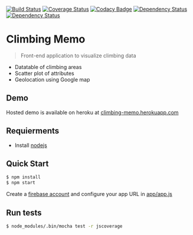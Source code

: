 [![Build Status](https://travis-ci.org/cmizony/climbing-memo.svg?branch=master)](https://travis-ci.org/cmizony/climbing-memo)
[![Coverage Status](https://coveralls.io/repos/cmizony/climbing_memo/badge.svg?branch=master)](https://coveralls.io/r/cmizony/climbing_memo?branch=master)
[![Codacy Badge](https://www.codacy.com/project/badge/14fe4dbebbf54586a11e1b7aa59879f2)](https://www.codacy.com/public/cmizony/climbing_memo)
[![Dependency Status](https://www.versioneye.com/user/projects/54e567e1d1ec573c990006aa/badge.svg?style=flat)](https://www.versioneye.com/user/projects/54e567e1d1ec573c990006aa)
[![Dependency Status](https://www.versioneye.com/user/projects/54f3a16f4f31083e1b000826/badge.svg?style=flat)](https://www.versioneye.com/user/projects/54f3a16f4f31083e1b000826)


# Climbing Memo

> Front-end application to visualize climbing data

* Datatable of climbing areas
* Scatter plot of attributes
* Geolocation using Google map

Demo
-----

Hosted demo is available on heroku at [climbing-memo.herokuapp.com](http://climbing-memo.herokuapp.com/)

Requierments
-----

* Install [nodejs](https://nodejs.org/)


Quick Start
-----

```sh
$ npm install
$ npm start
```
Create a [firebase account](https://www.firebase.com/) and configure your app URL in [app/app.js](app/app.js#L16)

Run tests
-----


```sh
$ node_modules/.bin/mocha test -r jscoverage
```
